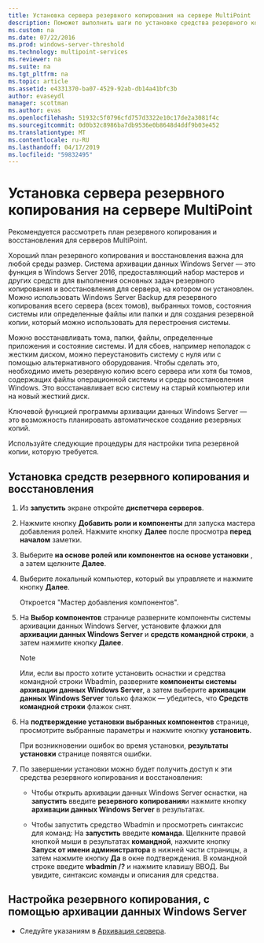 ```yaml
---
title: Установка сервера резервного копирования на сервере MultiPoint
description: Поможет выполнить шаги по установке средства резервного копирования и восстановления
ms.custom: na
ms.date: 07/22/2016
ms.prod: windows-server-threshold
ms.technology: multipoint-services
ms.reviewer: na
ms.suite: na
ms.tgt_pltfrm: na
ms.topic: article
ms.assetid: e4331370-ba07-4529-92ab-db14a41bfc3b
author: evaseydl
manager: scottman
ms.author: evas
ms.openlocfilehash: 51932c5f0796cfd757d3322e10c17de2a3081f4c
ms.sourcegitcommit: 0d0b32c8986ba7db9536e0b8648d4ddf9b03e452
ms.translationtype: MT
ms.contentlocale: ru-RU
ms.lasthandoff: 04/17/2019
ms.locfileid: "59832495"
---
```

# <a name="install-server-backup-on-your-multipoint-server"></a>Установка сервера резервного копирования на сервере MultiPoint
Рекомендуется рассмотреть план резервного копирования и восстановления для серверов MultiPoint.
  
Хороший план резервного копирования и восстановления важна для любой среды размер. Система архивации данных Windows Server — это функция в Windows Server 2016, предоставляющий набор мастеров и других средств для выполнения основных задач резервного копирования и восстановления для сервера, на котором он установлен. Можно использовать Windows Server Backup для резервного копирования всего сервера (всех томов), выбранных томов, состояния системы или определенные файлы или папки и для создания резервной копии, который можно использовать для перестроения системы.  
  
Можно восстанавливать тома, папки, файлы, определенные приложения и состояние системы. И для сбоев, например неполадок с жестким диском, можно переустановить систему с нуля или с помощью альтернативного оборудования. Чтобы сделать это, необходимо иметь резервную копию всего сервера или хотя бы томов, содержащих файлы операционной системы и среды восстановления Windows. Это восстанавливает всю систему на старый компьютер или на новый жесткий диск.  
  
Ключевой функцией программы архивации данных Windows Server — это возможность планировать автоматическое создание резервных копий.  
  
Используйте следующие процедуры для настройки типа резервной копии, которую требуется.  
  
## <a name="install-backup-and-recovery-tools"></a>Установка средств резервного копирования и восстановления  
  
1.  Из **запустить** экране откройте **диспетчера серверов**.  
  
2.  Нажмите кнопку **Добавить роли и компоненты** для запуска мастера добавления ролей. Нажмите кнопку **Далее** после просмотра **перед началом** заметки.  
  
3.  Выберите **на основе ролей или компонентов на основе установки** , а затем щелкните **Далее**.  
  
4.  Выберите локальный компьютер, который вы управляете и нажмите кнопку **Далее**.  
  
    Откроется "Мастер добавления компонентов".  
  
5.  На **Выбор компонентов** странице разверните компоненты системы архивации данных Windows Server, установите флажки для **архивации данных Windows Server** и **средств командной строки**, а затем нажмите кнопку  **Далее**.  
  
    > [!NOTE]  
    > Или, если вы просто хотите установить оснастки и средства командной строки Wbadmin, разверните **компоненты системы архивации данных Windows Server**, а затем выберите **архивации данных Windows Server** только флажок — убедитесь, что **Средств командной строки** флажок снят.  
  
6.  На **подтверждение установки выбранных компонентов** странице, просмотрите выбранные параметры и нажмите кнопку **установить**.  
  
    При возникновении ошибок во время установки, **результаты установки** странице появятся ошибки.  
  
7.  По завершении установки можно будет получить доступ к эти средства резервного копирования и восстановления:  
  
    -   Чтобы открыть архивации данных Windows Server оснастки, на **запустить** введите **резервного копирования**и нажмите кнопку **архивации данных Windows Server** в результатах.  
  
    -   Чтобы запустить средство Wbadmin и просмотреть синтаксис для команд: На **запустить** введите **команда**. Щелкните правой кнопкой мыши в результатах **командной**, нажмите кнопку **Запуск от имени администратора** в нижней части страницы, а затем нажмите кнопку **Да** в окне подтверждения. В командной строке введите **wbadmin /?** и нажмите клавишу ВВОД. Вы увидите, синтаксис команды и описания для средства.  
  
## <a name="configure-backups-using-windows-server-backup"></a>Настройка резервного копирования, с помощью архивации данных Windows Server  
  
-   Следуйте указаниям в [Архивация сервера](https://technet.microsoft.com/library/cc753528.aspx). 